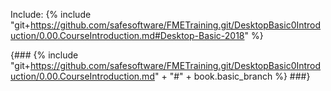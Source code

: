 <script src="./generateChapter.js">
  generateChapter("git+https://github.com/safesoftware/FMETraining.git/DesktopBasic0Introduction/0.00.CourseIntroduction.md#Desktop-Basic-2018","./CADGIS0About/0.00.About2.md")
</script>

Include:
{% include "git+https://github.com/safesoftware/FMETraining.git/DesktopBasic0Introduction/0.00.CourseIntroduction.md#Desktop-Basic-2018" %}

{### {% include "git+https://github.com/safesoftware/FMETraining.git/DesktopBasic0Introduction/0.00.CourseIntroduction.md" + "#" + book.basic_branch %} ###}
